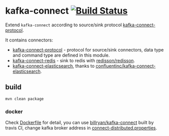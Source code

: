 
# kafka-connect [![Build Status](https://travis-ci.org/billryan/kafka-connect.svg?branch=master)](https://travis-ci.org/billryan/kafka-connect)

Extend `kafka-connect` according to source/sink protocol [kafka-connect-protocol](kafka-connect-protocol).

It contains connectors:

- [kafka-connect-protocol](kafka-connect-protocol) - protocol for source/sink connectors, data type and command type are defined in this module.
- [kafka-connect-redis](kafka-connect-redis) - sink to redis with [redisson/redisson](https://github.com/redisson/redisson).
- [kafka-connect-elasticsearch](kafka-connect-elasticsearch), thanks to [confluentinc/kafka-connect-elasticsearch](https://github.com/confluentinc/kafka-connect-elasticsearch).

## build

```
mvn clean package
```

### docker

Check [Dockerfile](Dockerfile) for detail, you can use [billryan/kafka-connect](https://hub.docker.com/r/billryan/kafka-connect) built by travis CI, change kafka broker address in [connect-distributed.properties](connect-distributed.properties).
